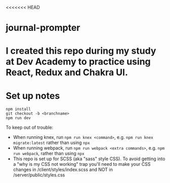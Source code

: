 <<<<<<< HEAD
# journal-prompter
I created this repo during my study at Dev Academy to practice using React, Redux and Chakra UI.
=======
# Set up notes

```
npm install
git checkout -b <branchname>
npm run dev
```

To keep out of trouble:
- When running knex, run `npm run knex <command>`, e.g. `npm run knex migrate:latest` rather than using `npx`
- When running webpack, run `npm run webpack <extra commands>`, e.g. `npm run webpack`, rather than using `npx`
- This repo is set up for SCSS (aka "sass" style CSS). To avoid getting into a "why is my CSS not working" trap you'll need to make your CSS changes in /client/styles/index.scss and NOT in /server/public/styles.css

